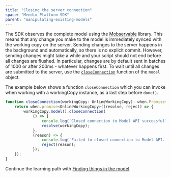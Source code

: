 ```yaml
---
title: "Closing the server connection"
space: "Mendix Platform SDK"
parent: "manipulating-existing-models"
---
```

The SDK observes the complete model using the [Mobservable](https://github.com/mweststrate/mobservable) library. This means that any change you make to the model is immediately synced with the working copy on the server. Sending changes to the server happens in the background and automatically, so there is no explicit commit. However, sending changes might take a while and your script should not end before all changes are flushed. In particular, changes are by default sent in batches of 1000 or after 200ms - whatever happens first. To wait until all changes are submitted to the server, use the [`closeConnection`](https://apidocs.mendix.com/modelsdk/latest/classes/model.html#closeconnection) function of the `model` object.

The example below shows a function `closeConnection` which you can invoke when working with a workingCopy instance, as a last step before `done()`.

```js
function closeConnection(workingCopy: OnlineWorkingCopy): when.Promise<OnlineWorkingCopy> {
    return when.promise<OnlineWorkingCopy>((resolve, reject) => {
        workingCopy.model().closeConnection(
            () => {
                console.log(`Closed connection to Model API successfully.`);
                resolve(workingCopy);
            },
            (reason) => {
                console.log(`Failed to closed connection to Model API. Reason: ${reason}`);
                reject(reason);
            });
    });
}
```

Continue the learning path with [Finding things in the model](finding-things-in-the-model).
